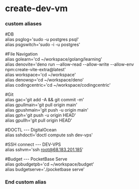 # create-dev-vm

### custom aliases

#DB  
alias psglog='sudo -u postgres psql'  
alias psgswitch='sudo -i -u postgres'  

#File Navigation  
alias golearn='cd ~/workspace/golang/learning'  
alias denovite='deno run --allow-read --allow-write --allow-env npm:create-vite-extra@latest'  
alias workspace='cd ~/workspace'  
alias denowsp='cd ~/workspace/deno'  
alias codingcentric='cd ~/workspace/codingcentric'  

#Git  
alias gac='git add -A && git commit -m'  
alias gpullmain='git pull origin main'  
alias gpushmain='git push -u origin main'  
alias gph='git push -u origin HEAD'  
alias gpullh='git pull origin HEAD'  

#DOCTL --- DigitalOcean  
alias sshdoctl='doctl compute ssh dev-vps'  

#SSH connect --- DEV-VPS  
alias sshvm='ssh root@68.183.201.185'  

#Budget --- PocketBase Serve  
alias gobudgetpb='cd ~/workspace/budget'  
alias budgetserve='./pocketbase serve'  

### End custom alias
